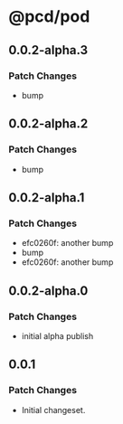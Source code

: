 # @pcd/pod

## 0.0.2-alpha.3

### Patch Changes

- bump

## 0.0.2-alpha.2

### Patch Changes

- bump

## 0.0.2-alpha.1

### Patch Changes

- efc0260f: another bump
- bump
- efc0260f: another bump

## 0.0.2-alpha.0

### Patch Changes

- initial alpha publish

## 0.0.1

### Patch Changes

- Initial changeset.
